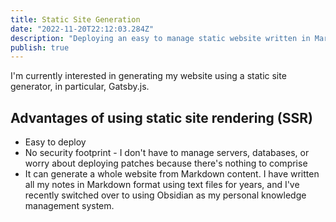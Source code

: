 ```yaml
---
title: Static Site Generation
date: "2022-11-20T22:12:03.284Z"
description: "Deploying an easy to manage static website written in Markdown in an Obsidian vault, rendered with Gatsby.js, deployed to Gatsby Cloud"
publish: true
---
```


I'm currently interested in generating my website using a static site generator, in particular, Gatsby.js.

## Advantages of using static site rendering (SSR)

- Easy to deploy
- No security footprint - I don't have to manage servers, databases, or worry about deploying patches because there's nothing to comprise
- It can generate a whole website from Markdown content. I have written all my notes in Markdown format using text files for years, and I've recently switched over to using Obsidian as my personal knowledge management system.
